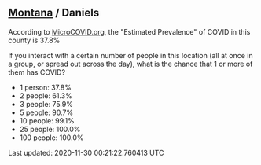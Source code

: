 
## [Montana](/united-states/montana) / Daniels

According to [MicroCOVID.org](http://microcovid.org),
the "Estimated Prevalence" of COVID in this county is 37.8%

If you interact with a certain number of people in this location
(all at once in a group, or spread out across the day), what is the chance that
1 or more of them has COVID?

- 1 person: 37.8%
- 2 people: 61.3%
- 3 people: 75.9%
- 5 people: 90.7%
- 10 people: 99.1%
- 25 people: 100.0%
- 100 people: 100.0%

Last updated: 2020-11-30 00:21:22.760413 UTC
